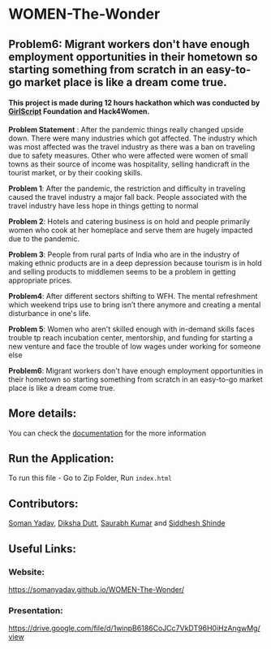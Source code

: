 # WOMEN-The-Wonder


## Problem6: Migrant workers don't have enough employment opportunities in their hometown so starting something from scratch in an easy-to-go market place is like a dream come true.

#### This project is made during 12 hours hackathon which was conducted by [GirlScript](https://www.girlscript.tech/home) Foundation and Hack4Women. 

**Problem Statement** :
After the pandemic things really changed upside down. There were many industries which got affected. The industry which was most affected was the travel industry as there was a ban on traveling due to safety measures. Other who were affected were women of small towns as their source of income was hospitality, selling handicraft in the tourist market, or by their cooking skills. 

**Problem 1**: After the pandemic, the restriction and difficulty in traveling caused the travel industry a major fall back. People associated with the travel industry have less hope in things getting to normal

**Problem 2**: Hotels and catering business is on hold and people primarily women who cook at her homeplace and serve them are hugely impacted due to the pandemic.

**Problem 3**: People from rural parts of India who are in the industry of making ethnic products are in a deep depression because tourism is in hold and selling products to middlemen seems to be a problem in getting appropriate prices.

**Problem4**: After different sectors shifting to WFH. The mental refreshment which weekend trips use to bring isn’t there anymore and creating a mental disturbance in one's life.

**Problem 5**: Women who aren't skilled enough with in-demand skills faces trouble tp reach incubation center, mentorship, and funding for starting a new venture and face the trouble of low wages under working for someone else

**Problem6**: Migrant workers don't have enough employment opportunities in their hometown so starting something from scratch in an easy-to-go market place is like a dream come true.

## More details:

You can check the [documentation](https://drive.google.com/file/d/1winpB6186CoJCc7VkDT96H0iHzAngwMg/view) for the more information

## Run the Application:

To run this file - Go to Zip Folder, Run `index.html`


## Contributors:

[Soman Yadav](https://github.com/somanyadav), [Diksha Dutt](https://github.com/dikshadutt08), [Saurabh Kumar](https://github.com/Saurabh70) and [Siddhesh Shinde](https://github.com/SiddheshShinde-tech)

## Useful Links:

### Website:

https://somanyadav.github.io/WOMEN-The-Wonder/

### Presentation:

https://drive.google.com/file/d/1winpB6186CoJCc7VkDT96H0iHzAngwMg/view




